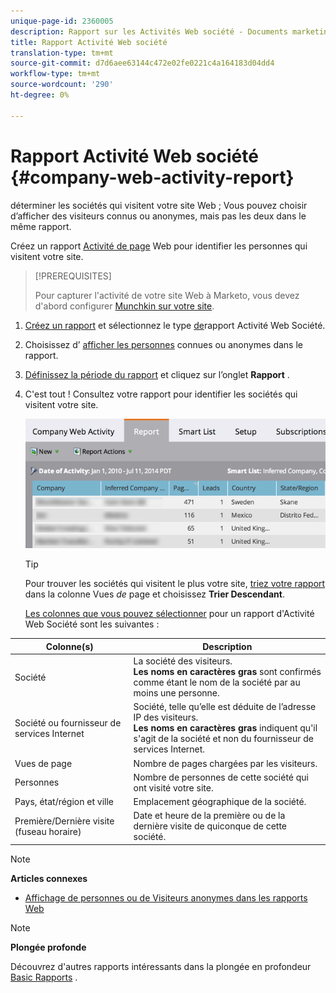 ```yaml
---
unique-page-id: 2360005
description: Rapport sur les Activités Web société - Documents marketing - Documentation du produit
title: Rapport Activité Web société
translation-type: tm+mt
source-git-commit: d7d6aee63144c472e02fe0221c4a164183d04dd4
workflow-type: tm+mt
source-wordcount: '290'
ht-degree: 0%

---
```



# Rapport Activité Web société {#company-web-activity-report}

déterminer les sociétés qui visitent votre site Web ; Vous pouvez choisir d’afficher des visiteurs connus ou anonymes, mais pas les deux dans le même rapport.

Créez un rapport [Activité de page](web-page-activity-report.md) Web pour identifier les personnes qui visitent votre site.

>[!PREREQUISITES]
>
>Pour capturer l&#39;activité de votre site Web à Marketo, vous devez d&#39;abord configurer [Munchkin sur votre site](../../../../product-docs/administration/additional-integrations/add-munchkin-tracking-code-to-your-website.md).

1. [Créez un rapport](../../../../product-docs/reporting/basic-reporting/creating-reports/create-a-report-in-a-program.md) et sélectionnez le type [de](report-type-overview.md)rapport Activité Web Société.
1. Choisissez d’ [afficher les personnes](https://docs.marketo.com/display/DOCS/Display+Known+or+Anonymous+People+in+Web+Reports) connues ou anonymes dans le rapport.
1. [Définissez la période du rapport](../../../../product-docs/reporting/basic-reporting/editing-reports/change-a-report-time-frame.md) et cliquez sur l’onglet **Rapport** .
1. C&#39;est tout ! Consultez votre rapport pour identifier les sociétés qui visitent votre site.

   ![](assets/image2014-9-16-11-3a0-3a24.png)

   >[!TIP]
   >
   >Pour trouver les sociétés qui visitent le plus votre site, [triez votre rapport](../../../../product-docs/reporting/basic-reporting/editing-reports/sort-report-on-columns.md) dans la colonne Vues *de* page et choisissez **Trier Descendant**.

   [Les colonnes que vous pouvez sélectionner](../../../../product-docs/reporting/basic-reporting/editing-reports/select-report-columns.md) pour un rapport d&#39;Activité Web Société sont les suivantes :

<table> 
 <thead> 
  <tr> 
   <th>Colonne(s)</th> 
   <th>Description</th> 
  </tr> 
 </thead> 
 <tbody> 
  <tr> 
   <td>Société</td> 
   <td>La société des visiteurs.<br> <strong>Les noms en caractères gras</strong> sont confirmés comme étant le nom de la société par au moins une personne.</td> 
  </tr> 
  <tr> 
   <td>Société ou fournisseur de services Internet</td> 
   <td>Société, telle qu’elle est déduite de l’adresse IP des visiteurs. <br> <strong>Les noms en caractères gras</strong> indiquent qu'il s'agit de la société et non du fournisseur de services Internet. </td> 
  </tr> 
  <tr> 
   <td>Vues de page</td> 
   <td>Nombre de pages chargées par les visiteurs.</td> 
  </tr> 
  <tr> 
   <td>Personnes</td> 
   <td>Nombre de personnes de cette société qui ont visité votre site.</td> 
  </tr> 
  <tr> 
   <td>Pays, état/région et ville</td> 
   <td>Emplacement géographique de la société.</td> 
  </tr> 
  <tr> 
   <td>Première/Dernière visite (fuseau horaire)</td> 
   <td>Date et heure de la première ou de la dernière visite de quiconque de cette société.</td> 
  </tr> 
 </tbody> 
</table>

>[!NOTE]
>
>**Articles connexes**
>
>* [Affichage de personnes ou de Visiteurs anonymes dans les rapports Web](../../../../product-docs/reporting/basic-reporting/report-activity/display-people-or-anonymous-visitors-in-web-reports.md)


>[!NOTE]
>
>**Plongée profonde**
>
>Découvrez d&#39;autres rapports intéressants dans la plongée en profondeur [Basic Rapports](http://docs.marketo.com/display/docs/basic+reporting) .
